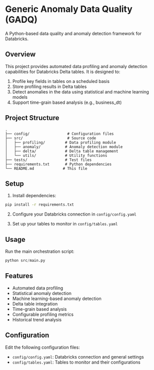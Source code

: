 # Generic Anomaly Data Quality (GADQ)

A Python-based data quality and anomaly detection framework for Databricks.

## Overview

This project provides automated data profiling and anomaly detection capabilities for Databricks Delta tables. It is designed to:

1. Profile key fields in tables on a scheduled basis
2. Store profiling results in Delta tables
3. Detect anomalies in the data using statistical and machine learning models
4. Support time-grain based analysis (e.g., business_dt)

## Project Structure

```
.
├── config/                 # Configuration files
├── src/                    # Source code
│   ├── profiling/         # Data profiling module
│   ├── anomaly/           # Anomaly detection module
│   ├── delta/             # Delta table management
│   └── utils/             # Utility functions
├── tests/                 # Test files
├── requirements.txt       # Python dependencies
└── README.md             # This file
```

## Setup

1. Install dependencies:
```bash
pip install -r requirements.txt
```

2. Configure your Databricks connection in `config/config.yaml`

3. Set up your tables to monitor in `config/tables.yaml`

## Usage

Run the main orchestration script:
```python
python src/main.py
```

## Features

- Automated data profiling
- Statistical anomaly detection
- Machine learning-based anomaly detection
- Delta table integration
- Time-grain based analysis
- Configurable profiling metrics
- Historical trend analysis

## Configuration

Edit the following configuration files:
- `config/config.yaml`: Databricks connection and general settings
- `config/tables.yaml`: Tables to monitor and their configurations 